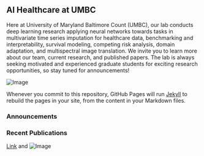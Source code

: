 ## AI Healthcare at UMBC

Here at University of Maryland Baltimore Count (UMBC), our lab conducts deep learning research applying neural networks towards tasks in multivariate time series imputation for healthcare data, benchmarking and interpretability, survival modeling, competing risk analysis, domain adaptation, and multispectral image translation. We invite you to learn more about our team, current research, and published papers. The lab is always seeking motivated and experienced graduate students for exciting research opportunities, so stay tuned for announcements!

![Image]('umbc.jpg')

Whenever you commit to this repository, GitHub Pages will run [Jekyll](https://jekyllrb.com/) to rebuild the pages in your site, from the content in your Markdown files.

### Announcements

### Recent Publications





[Link](about.md) and ![Image](src)
